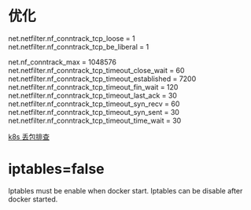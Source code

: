 # 优化

net.netfilter.nf_conntrack_tcp_loose = 1
net.netfilter.nf_conntrack_tcp_be_liberal = 1

net.nf_conntrack_max = 1048576
net.netfilter.nf_conntrack_tcp_timeout_close_wait = 60
net.netfilter.nf_conntrack_tcp_timeout_established = 7200
net.netfilter.nf_conntrack_tcp_timeout_fin_wait = 120
net.netfilter.nf_conntrack_tcp_timeout_last_ack = 30
net.netfilter.nf_conntrack_tcp_timeout_syn_recv = 60
net.netfilter.nf_conntrack_tcp_timeout_syn_sent = 30
net.netfilter.nf_conntrack_tcp_timeout_time_wait = 30


[k8s 丢包排查](https://kubernetes.io/blog/2019/03/29/kube-proxy-subtleties-debugging-an-intermittent-connection-reset/)

# iptables=false

Iptables must be enable when docker start.
Iptables can be disable after docker started.